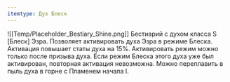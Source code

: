 ```yaml
---
itemtype: Дух Блеск
---
```

![[Temp/Placeholder_Bestiary_Shine.png]]
Бестиарий с духом класса S [Блеск] Эзра. Позволяет активировать духа Эзра в режиме Блеска. Активация повышает статы духа на 15%. Активировать режим можно только после призыва духа. Если режим Блеска этого духа уже был активирован, повторная активация невозможна. Можно переплавить в пыль духа в горне с Пламенем начала I.
